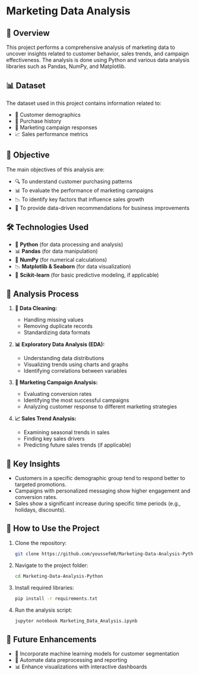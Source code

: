 # Marketing Data Analysis

## 📌 Overview
This project performs a comprehensive analysis of marketing data to uncover insights related to customer behavior, sales trends, and campaign effectiveness. The analysis is done using Python and various data analysis libraries such as Pandas, NumPy, and Matplotlib.

## 📊 Dataset
The dataset used in this project contains information related to:
- 📌 Customer demographics
- 🛒 Purchase history
- 📩 Marketing campaign responses
- 📈 Sales performance metrics

## 🎯 Objective
The main objectives of this analysis are:
- 🔍 To understand customer purchasing patterns
- 📊 To evaluate the performance of marketing campaigns
- 📉 To identify key factors that influence sales growth
- 📢 To provide data-driven recommendations for business improvements

## 🛠 Technologies Used
- 🐍 **Python** (for data processing and analysis)
- 📊 **Pandas** (for data manipulation)
- 🔢 **NumPy** (for numerical calculations)
- 📉 **Matplotlib & Seaborn** (for data visualization)
- 🤖 **Scikit-learn** (for basic predictive modeling, if applicable)

## 🔬 Analysis Process
1. **🧼 Data Cleaning:**
   - Handling missing values
   - Removing duplicate records
   - Standardizing data formats

2. **📊 Exploratory Data Analysis (EDA):**
   - Understanding data distributions
   - Visualizing trends using charts and graphs
   - Identifying correlations between variables

3. **📩 Marketing Campaign Analysis:**
   - Evaluating conversion rates
   - Identifying the most successful campaigns
   - Analyzing customer response to different marketing strategies

4. **📈 Sales Trend Analysis:**
   - Examining seasonal trends in sales
   - Finding key sales drivers
   - Predicting future sales trends (if applicable)

## 🔑 Key Insights
- Customers in a specific demographic group tend to respond better to targeted promotions.
- Campaigns with personalized messaging show higher engagement and conversion rates.
- Sales show a significant increase during specific time periods (e.g., holidays, discounts).

## 🚀 How to Use the Project
1. Clone the repository:
   ```bash
   git clone https://github.com/youssefm0/Marketing-Data-Analysis-Python.git
   ```
2. Navigate to the project folder:
   ```bash
   cd Marketing-Data-Analysis-Python
   ```
3. Install required libraries:
   ```bash
   pip install -r requirements.txt
   ```
4. Run the analysis script:
   ```bash
   jupyter notebook Marketing_Data_Analysis.ipynb
   ```

## 🔮 Future Enhancements
- 🤖 Incorporate machine learning models for customer segmentation
- 🔄 Automate data preprocessing and reporting
- 📊 Enhance visualizations with interactive dashboards
